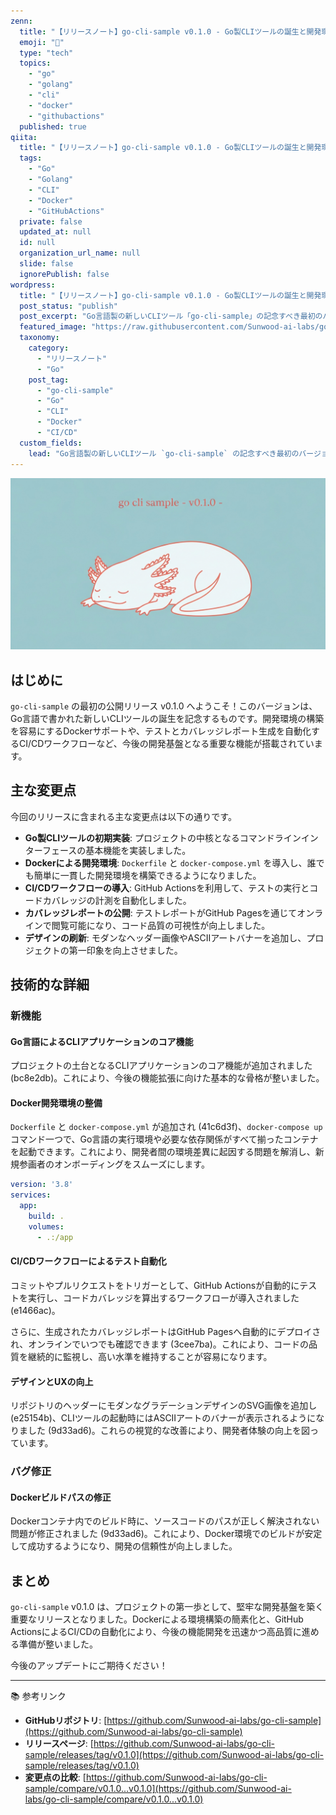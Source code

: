 ```yaml
---
zenn:
  title: "【リリースノート】go-cli-sample v0.1.0 - Go製CLIツールの誕生と開発環境の整備"
  emoji: "🎉"
  type: "tech"
  topics:
    - "go"
    - "golang"
    - "cli"
    - "docker"
    - "githubactions"
  published: true
qiita:
  title: "【リリースノート】go-cli-sample v0.1.0 - Go製CLIツールの誕生と開発環境の整備"
  tags:
    - "Go"
    - "Golang"
    - "CLI"
    - "Docker"
    - "GitHubActions"
  private: false
  updated_at: null
  id: null
  organization_url_name: null
  slide: false
  ignorePublish: false
wordpress:
  title: "【リリースノート】go-cli-sample v0.1.0 - Go製CLIツールの誕生と開発環境の整備"
  post_status: "publish"
  post_excerpt: "Go言語製の新しいCLIツール「go-cli-sample」の記念すべき最初のバージョン v0.1.0 がリリースされました。このリリースには、Dockerによる開発環境の整備や、GitHub Actionsを用いたCI/CDワークフローの導入など、今後の開発基盤となる重要な機能が含まれています。"
  featured_image: "https://raw.githubusercontent.com/Sunwood-ai-labs/go-cli-sample/main/generated-images/release-v0.1.0-20251024_125254/imagen-4-ultra_2025-10-24T12-53-51-410Z_a_minimalistic_line_art_of_a_sleepy_axolotl__illus_1.png"
  taxonomy:
    category:
      - "リリースノート"
      - "Go"
    post_tag:
      - "go-cli-sample"
      - "Go"
      - "CLI"
      - "Docker"
      - "CI/CD"
  custom_fields:
    lead: "Go言語製の新しいCLIツール `go-cli-sample` の記念すべき最初のバージョン v0.1.0 がリリースされました！本記事では、Docker対応や自動化されたCI/CDワークフローなど、このリリースに含まれる主要な変更点とその技術的な背景を詳しく解説します。"
---
```


![imagen-4-ultra_2025-10-24T12-53-51-410Z_a_minimalistic_line_art_of_a_sleepy_axolotl__illus_1.png](https://raw.githubusercontent.com/Sunwood-ai-labs/go-cli-sample/main/generated-images/release-v0.1.0-20251024_125254/imagen-4-ultra_2025-10-24T12-53-51-410Z_a_minimalistic_line_art_of_a_sleepy_axolotl__illus_1.png)

## はじめに
`go-cli-sample` の最初の公開リリース v0.1.0 へようこそ！このバージョンは、Go言語で書かれた新しいCLIツールの誕生を記念するものです。開発環境の構築を容易にするDockerサポートや、テストとカバレッジレポート生成を自動化するCI/CDワークフローなど、今後の開発基盤となる重要な機能が搭載されています。

## 主な変更点
今回のリリースに含まれる主な変更点は以下の通りです。

- **Go製CLIツールの初期実装**: プロジェクトの中核となるコマンドラインインターフェースの基本機能を実装しました。
- **Dockerによる開発環境**: `Dockerfile` と `docker-compose.yml` を導入し、誰でも簡単に一貫した開発環境を構築できるようになりました。
- **CI/CDワークフローの導入**: GitHub Actionsを利用して、テストの実行とコードカバレッジの計測を自動化しました。
- **カバレッジレポートの公開**: テストレポートがGitHub Pagesを通じてオンラインで閲覧可能になり、コード品質の可視性が向上しました。
- **デザインの刷新**: モダンなヘッダー画像やASCIIアートバナーを追加し、プロジェクトの第一印象を向上させました。

## 技術的な詳細
### 新機能
#### Go言語によるCLIアプリケーションのコア機能
プロジェクトの土台となるCLIアプリケーションのコア機能が追加されました (bc8e2db)。これにより、今後の機能拡張に向けた基本的な骨格が整いました。

#### Docker開発環境の整備
`Dockerfile` と `docker-compose.yml` が追加され (41c6d3f)、`docker-compose up` コマンド一つで、Go言語の実行環境や必要な依存関係がすべて揃ったコンテナを起動できます。これにより、開発者間の環境差異に起因する問題を解消し、新規参画者のオンボーディングをスムーズにします。

```yaml:docker-compose.yml
version: '3.8'
services:
  app:
    build: .
    volumes:
      - .:/app
```

#### CI/CDワークフローによるテスト自動化
コミットやプルリクエストをトリガーとして、GitHub Actionsが自動的にテストを実行し、コードカバレッジを算出するワークフローが導入されました (e1466ac)。

さらに、生成されたカバレッジレポートはGitHub Pagesへ自動的にデプロイされ、オンラインでいつでも確認できます (3cee7ba)。これにより、コードの品質を継続的に監視し、高い水準を維持することが容易になります。

#### デザインとUXの向上
リポジトリのヘッダーにモダンなグラデーションデザインのSVG画像を追加し (e25154b)、CLIツールの起動時にはASCIIアートのバナーが表示されるようになりました (9d33ad6)。これらの視覚的な改善により、開発者体験の向上を図っています。

### バグ修正
#### Dockerビルドパスの修正
Dockerコンテナ内でのビルド時に、ソースコードのパスが正しく解決されない問題が修正されました (9d33ad6)。これにより、Docker環境でのビルドが安定して成功するようになり、開発の信頼性が向上しました。

## まとめ
`go-cli-sample` v0.1.0 は、プロジェクトの第一歩として、堅牢な開発基盤を築く重要なリリースとなりました。Dockerによる環境構築の簡素化と、GitHub ActionsによるCI/CDの自動化により、今後の機能開発を迅速かつ高品質に進める準備が整いました。

今後のアップデートにご期待ください！

---
📚 参考リンク
- **GitHubリポジトリ**: [https://github.com/Sunwood-ai-labs/go-cli-sample](https://github.com/Sunwood-ai-labs/go-cli-sample)
- **リリースページ**: [https://github.com/Sunwood-ai-labs/go-cli-sample/releases/tag/v0.1.0](https://github.com/Sunwood-ai-labs/go-cli-sample/releases/tag/v0.1.0)
- **変更点の比較**: [https://github.com/Sunwood-ai-labs/go-cli-sample/compare/v0.1.0...v0.1.0](https://github.com/Sunwood-ai-labs/go-cli-sample/compare/v0.1.0...v0.1.0)
